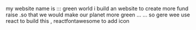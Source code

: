 my website name is ::: green world
i build an website to create more fund raise .so that we would make our planet more green ... ...
so gere wee use react to build this , reactfontawesome to add icon
